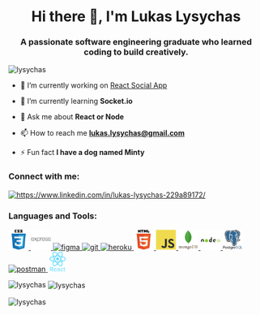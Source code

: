 <h1 align="center">Hi there 👋, I'm Lukas Lysychas</h1>
<h3 align="center">A passionate software engineering graduate who learned coding to build creatively.</h3>

<p align="left"> <img src="https://komarev.com/ghpvc/?username=lysychas&label=Profile%20views&color=0e75b6&style=flat" alt="lysychas" /> </p>

- 🔭 I’m currently working on [React Social App](https://github.com/lysychas/social-app)

- 🌱 I’m currently learning **Socket.io**

- 💬 Ask me about **React or Node**

- 📫 How to reach me **lukas.lysychas@gmail.com**

- ⚡ Fun fact **I have a dog named Minty**

<h3 align="left">Connect with me:</h3>
<p align="left">
<a href="https://linkedin.com/in/https://www.linkedin.com/in/lukas-lysychas-229a89172/" target="blank"><img align="center" src="https://raw.githubusercontent.com/rahuldkjain/github-profile-readme-generator/master/src/images/icons/Social/linked-in-alt.svg" alt="https://www.linkedin.com/in/lukas-lysychas-229a89172/" height="30" width="40" /></a>
</p>

<h3 align="left">Languages and Tools:</h3>
<p align="left"> <a href="https://www.w3schools.com/css/" target="_blank"> <img src="https://raw.githubusercontent.com/devicons/devicon/master/icons/css3/css3-original-wordmark.svg" alt="css3" width="40" height="40"/> </a> <a href="https://expressjs.com" target="_blank"> <img src="https://raw.githubusercontent.com/devicons/devicon/master/icons/express/express-original-wordmark.svg" alt="express" width="40" height="40"/> </a> <a href="https://www.figma.com/" target="_blank"> <img src="https://www.vectorlogo.zone/logos/figma/figma-icon.svg" alt="figma" width="40" height="40"/> </a> <a href="https://git-scm.com/" target="_blank"> <img src="https://www.vectorlogo.zone/logos/git-scm/git-scm-icon.svg" alt="git" width="40" height="40"/> </a> <a href="https://heroku.com" target="_blank"> <img src="https://www.vectorlogo.zone/logos/heroku/heroku-icon.svg" alt="heroku" width="40" height="40"/> </a> <a href="https://www.w3.org/html/" target="_blank"> <img src="https://raw.githubusercontent.com/devicons/devicon/master/icons/html5/html5-original-wordmark.svg" alt="html5" width="40" height="40"/> </a> <a href="https://developer.mozilla.org/en-US/docs/Web/JavaScript" target="_blank"> <img src="https://raw.githubusercontent.com/devicons/devicon/master/icons/javascript/javascript-original.svg" alt="javascript" width="40" height="40"/> </a> <a href="https://www.mongodb.com/" target="_blank"> <img src="https://raw.githubusercontent.com/devicons/devicon/master/icons/mongodb/mongodb-original-wordmark.svg" alt="mongodb" width="40" height="40"/> </a> <a href="https://nodejs.org" target="_blank"> <img src="https://raw.githubusercontent.com/devicons/devicon/master/icons/nodejs/nodejs-original-wordmark.svg" alt="nodejs" width="40" height="40"/> </a> <a href="https://www.postgresql.org" target="_blank"> <img src="https://raw.githubusercontent.com/devicons/devicon/master/icons/postgresql/postgresql-original-wordmark.svg" alt="postgresql" width="40" height="40"/> </a> <a href="https://postman.com" target="_blank"> <img src="https://www.vectorlogo.zone/logos/getpostman/getpostman-icon.svg" alt="postman" width="40" height="40"/> </a> <a href="https://reactjs.org/" target="_blank"> <img src="https://raw.githubusercontent.com/devicons/devicon/master/icons/react/react-original-wordmark.svg" alt="react" width="40" height="40"/> </a> </p>

<p><img align="left" src="https://github-readme-stats.vercel.app/api/top-langs?username=lysychas&show_icons=true&theme=dark&locale=en&layout=compact" alt="lysychas" /></p>

<p>&nbsp;<img align="center" src="https://github-readme-stats.vercel.app/api?username=lysychas&show_icons=true&theme=dark&locale=en" alt="lysychas" /></p>

<p><img align="center" src="https://github-readme-streak-stats.herokuapp.com/?user=lysychas&theme=dark" alt="lysychas" /></p>
